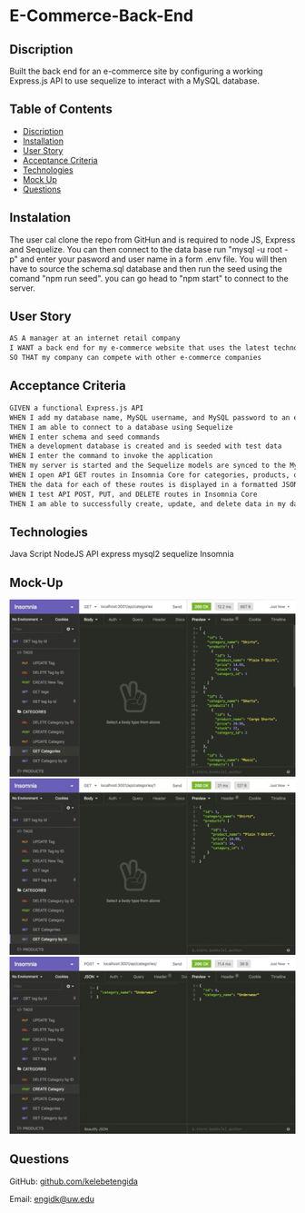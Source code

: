 # E-Commerce-Back-End

## Discription 

Built the back end for an e-commerce site by configuring a working Express.js API to use sequelize to interact with a MySQL database.

## Table of Contents

* [Discription]()
* [Installation]()
* [User Story]()
* [Acceptance Criteria]()
* [Technologies]()
* [Mock Up]()
* [Questions]()


## Instalation 

The user cal clone the repo from GitHun and is required to node JS, Express and Sequelize. You can then connect to the data base run "mysql -u root -p" and enter your pasword and user name in a form .env file. You will then have to source the schema.sql database and then run the seed using the comand "npm run seed". you can go head to "npm start" to connect to the server. 


## User Story

```md
AS A manager at an internet retail company
I WANT a back end for my e-commerce website that uses the latest technologies
SO THAT my company can compete with other e-commerce companies
```

## Acceptance Criteria

```md
GIVEN a functional Express.js API
WHEN I add my database name, MySQL username, and MySQL password to an environment variable file
THEN I am able to connect to a database using Sequelize
WHEN I enter schema and seed commands
THEN a development database is created and is seeded with test data
WHEN I enter the command to invoke the application
THEN my server is started and the Sequelize models are synced to the MySQL database
WHEN I open API GET routes in Insomnia Core for categories, products, or tags
THEN the data for each of these routes is displayed in a formatted JSON
WHEN I test API POST, PUT, and DELETE routes in Insomnia Core
THEN I am able to successfully create, update, and delete data in my database
```
## Technologies
Java Script
NodeJS
API
express
mysql2
sequelize
Insomnia

## Mock-Up

![](./Assets/13-orm-homework-demo-01.gif)
![](./Assets/13-orm-homework-demo-02.gif)
![](./Assets/13-orm-homework-demo-03.gif)

## Questions


GitHub: [github.com/kelebetengida]()

Email: [engidk@uw.edu]()
